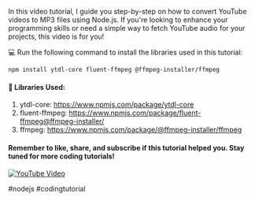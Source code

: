 In this video tutorial, I guide you step-by-step on how to convert YouTube videos to MP3 files using Node.js. If you're looking to enhance your programming skills or need a simple way to fetch YouTube audio for your projects, this video is for you!

💻 Run the following command to install the libraries used in this tutorial:

```npm install ytdl-core fluent-ffmpeg @ffmpeg-installer/ffmpeg```

#### 🔧 Libraries Used:

1. ytdl-core: https://www.npmjs.com/package/ytdl-core
2. fluent-ffmpeg: https://www.npmjs.com/package/fluent-ffmpeg@ffmpeg-installer/
3. ffmpeg: https://www.npmjs.com/package/@ffmpeg-installer/ffmpeg

#### Remember to like, share, and subscribe if this tutorial helped you. Stay tuned for more coding tutorials!

[![YouTube Video](https://i9.ytimg.com/vi_webp/Z4fqrsIhZjc/maxresdefault.webp?sqp=CNTJmKMG&rs=AOn4CLC914q6PgauhtWvIBe7uAGN_vUmYA)](https://www.youtube.com/watch?v=Z4fqrsIhZjc)

#nodejs #codingtutorial 
